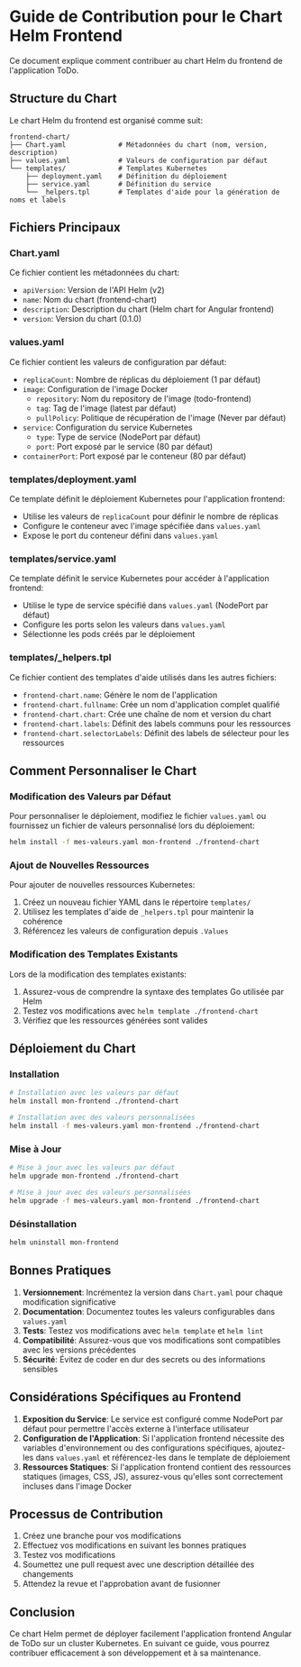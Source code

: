 # Guide de Contribution pour le Chart Helm Frontend

Ce document explique comment contribuer au chart Helm du frontend de l'application ToDo.

## Structure du Chart

Le chart Helm du frontend est organisé comme suit:

```
frontend-chart/
├── Chart.yaml             # Métadonnées du chart (nom, version, description)
├── values.yaml            # Valeurs de configuration par défaut
└── templates/             # Templates Kubernetes
    ├── deployment.yaml    # Définition du déploiement
    ├── service.yaml       # Définition du service
    └── _helpers.tpl       # Templates d'aide pour la génération de noms et labels
```

## Fichiers Principaux

### Chart.yaml

Ce fichier contient les métadonnées du chart:
- `apiVersion`: Version de l'API Helm (v2)
- `name`: Nom du chart (frontend-chart)
- `description`: Description du chart (Helm chart for Angular frontend)
- `version`: Version du chart (0.1.0)

### values.yaml

Ce fichier contient les valeurs de configuration par défaut:
- `replicaCount`: Nombre de réplicas du déploiement (1 par défaut)
- `image`: Configuration de l'image Docker
  - `repository`: Nom du repository de l'image (todo-frontend)
  - `tag`: Tag de l'image (latest par défaut)
  - `pullPolicy`: Politique de récupération de l'image (Never par défaut)
- `service`: Configuration du service Kubernetes
  - `type`: Type de service (NodePort par défaut)
  - `port`: Port exposé par le service (80 par défaut)
- `containerPort`: Port exposé par le conteneur (80 par défaut)

### templates/deployment.yaml

Ce template définit le déploiement Kubernetes pour l'application frontend:
- Utilise les valeurs de `replicaCount` pour définir le nombre de réplicas
- Configure le conteneur avec l'image spécifiée dans `values.yaml`
- Expose le port du conteneur défini dans `values.yaml`

### templates/service.yaml

Ce template définit le service Kubernetes pour accéder à l'application frontend:
- Utilise le type de service spécifié dans `values.yaml` (NodePort par défaut)
- Configure les ports selon les valeurs dans `values.yaml`
- Sélectionne les pods créés par le déploiement

### templates/_helpers.tpl

Ce fichier contient des templates d'aide utilisés dans les autres fichiers:
- `frontend-chart.name`: Génère le nom de l'application
- `frontend-chart.fullname`: Crée un nom d'application complet qualifié
- `frontend-chart.chart`: Crée une chaîne de nom et version du chart
- `frontend-chart.labels`: Définit des labels communs pour les ressources
- `frontend-chart.selectorLabels`: Définit des labels de sélecteur pour les ressources

## Comment Personnaliser le Chart

### Modification des Valeurs par Défaut

Pour personnaliser le déploiement, modifiez le fichier `values.yaml` ou fournissez un fichier de valeurs personnalisé lors du déploiement:

```bash
helm install -f mes-valeurs.yaml mon-frontend ./frontend-chart
```

### Ajout de Nouvelles Ressources

Pour ajouter de nouvelles ressources Kubernetes:
1. Créez un nouveau fichier YAML dans le répertoire `templates/`
2. Utilisez les templates d'aide de `_helpers.tpl` pour maintenir la cohérence
3. Référencez les valeurs de configuration depuis `.Values`

### Modification des Templates Existants

Lors de la modification des templates existants:
1. Assurez-vous de comprendre la syntaxe des templates Go utilisée par Helm
2. Testez vos modifications avec `helm template ./frontend-chart`
3. Vérifiez que les ressources générées sont valides

## Déploiement du Chart

### Installation

```bash
# Installation avec les valeurs par défaut
helm install mon-frontend ./frontend-chart

# Installation avec des valeurs personnalisées
helm install -f mes-valeurs.yaml mon-frontend ./frontend-chart
```

### Mise à Jour

```bash
# Mise à jour avec les valeurs par défaut
helm upgrade mon-frontend ./frontend-chart

# Mise à jour avec des valeurs personnalisées
helm upgrade -f mes-valeurs.yaml mon-frontend ./frontend-chart
```

### Désinstallation

```bash
helm uninstall mon-frontend
```

## Bonnes Pratiques

1. **Versionnement**: Incrémentez la version dans `Chart.yaml` pour chaque modification significative
2. **Documentation**: Documentez toutes les valeurs configurables dans `values.yaml`
3. **Tests**: Testez vos modifications avec `helm template` et `helm lint`
4. **Compatibilité**: Assurez-vous que vos modifications sont compatibles avec les versions précédentes
5. **Sécurité**: Évitez de coder en dur des secrets ou des informations sensibles

## Considérations Spécifiques au Frontend

1. **Exposition du Service**: Le service est configuré comme NodePort par défaut pour permettre l'accès externe à l'interface utilisateur
2. **Configuration de l'Application**: Si l'application frontend nécessite des variables d'environnement ou des configurations spécifiques, ajoutez-les dans `values.yaml` et référencez-les dans le template de déploiement
3. **Ressources Statiques**: Si l'application frontend contient des ressources statiques (images, CSS, JS), assurez-vous qu'elles sont correctement incluses dans l'image Docker

## Processus de Contribution

1. Créez une branche pour vos modifications
2. Effectuez vos modifications en suivant les bonnes pratiques
3. Testez vos modifications
4. Soumettez une pull request avec une description détaillée des changements
5. Attendez la revue et l'approbation avant de fusionner

## Conclusion

Ce chart Helm permet de déployer facilement l'application frontend Angular de ToDo sur un cluster Kubernetes. En suivant ce guide, vous pourrez contribuer efficacement à son développement et à sa maintenance.